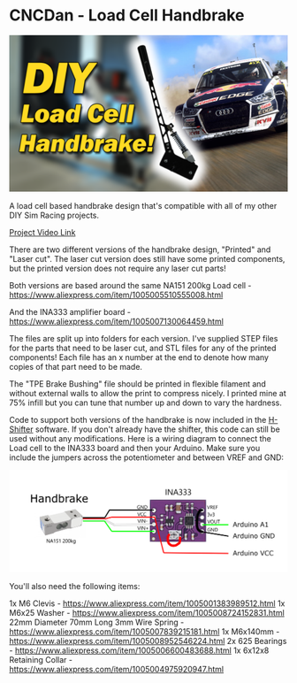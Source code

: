 # CNCDan - Load Cell Handbrake
![Alt text](title.png "Load Cell Handbrake")

A load cell based handbrake design that's compatible with all of my other DIY Sim Racing projects.

[Project Video Link](https://youtu.be/xzpE0UGo8F0)

There are two different versions of the handbrake design, "Printed" and "Laser cut".
The laser cut version does still have some printed components, but the printed version does not require any laser cut parts!

Both versions are based around the same NA151 200kg Load cell - https://www.aliexpress.com/item/1005005510555008.html

And the INA333 amplifier board - https://www.aliexpress.com/item/1005007130064459.html

The files are split up into folders for each version. I've supplied STEP files for the parts that need to be laser cut, and STL files for any of the printed components! Each file has an x number at the end to denote how many copies of that part need to be made.

The "TPE Brake Bushing" file should be printed in flexible filament and without external walls to allow the print to compress nicely. I printed mine at 75% infill but you can tune that number up and down to vary the hardness.

Code to support both versions of the handbrake is now included in the [H-Shifter](https://github.com/dmcke5/H-Shifter) software. If you don't already have the shifter, this code can still be used without any modifications. Here is a wiring diagram to connect the Load cell to the INA333 board and then your Arduino. Make sure you include the jumpers across the potentiometer and between VREF and GND:

![Alt text](Wiring_Diagram.png "Wiring Diagram")

You'll also need the following items:

1x M6 Clevis - https://www.aliexpress.com/item/1005001383989512.html
1x M6x25 Washer - https://www.aliexpress.com/item/1005008724152831.html
22mm Diameter 70mm Long 3mm Wire Spring - https://www.aliexpress.com/item/1005007839215181.html
1x M6x140mm - https://www.aliexpress.com/item/1005008952546224.html
2x 625 Bearings - https://www.aliexpress.com/item/1005006600483688.html
1x 6x12x8 Retaining Collar - https://www.aliexpress.com/item/1005004975920947.html